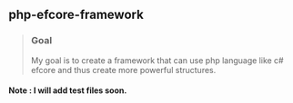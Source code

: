 ## php-efcore-framework
> ### Goal
> My goal is to create a framework that can use php language like c# efcore and thus create more powerful structures.

#### Note : I will add test files soon.
